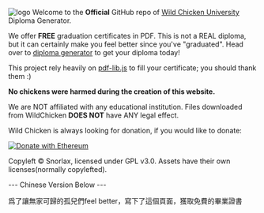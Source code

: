 ![logo](https://wcu.edu.pl/assets/Wild_Chicken.svg)
Welcome to the **Official** GitHub repo of [Wild Chicken University](https://wcu.edu.pl) Diploma Generator.

We offer **FREE** graduation certificates in PDF. This is not a REAL diploma, but it can certainly make you feel better since you've "graduated". Head over to [diploma generator](https://wcu.edu.pl/certificate) to get your diploma today!

This project rely heavily on [pdf-lib.js](https://pdf-lib.js.org) to fill your certificate; you should thank them :)

**No chickens were harmed during the creation of this website.** 

We are NOT affiliated with any educational institution. Files downloaded from WildChicken **DOES NOT** have ANY legal effect. 

Wild Chicken is always looking for donation, if you would like to donate:

[![Donate with Ethereum](https://en.cryptobadges.io/badge/big/0x6b05Ce9c673c762538cfC9c4cb07e0da00B376AB?showBalance=true)](https://en.cryptobadges.io/donate/0x6b05Ce9c673c762538cfC9c4cb07e0da00B376AB)

Copyleft © Snorlax, licensed under GPL v3.0. Assets have their own licenses(normally copylefted).

--- Chinese Version Below ---

爲了讓無家可歸的孤兒們feel better，寫下了這個頁面，獲取免費的畢業證書
